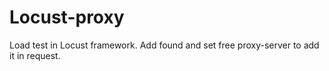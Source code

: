 # Locust-proxy

Load test in Locust framework.
Add found and set free proxy-server to add it in request. 
